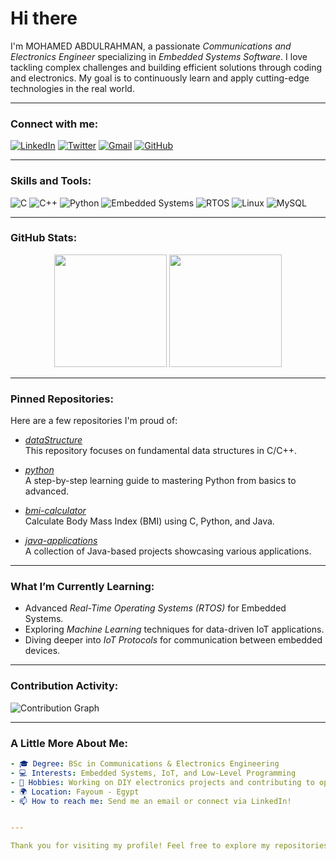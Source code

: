 
# Hi there

I'm MOHAMED ABDULRAHMAN, a passionate *Communications and Electronics Engineer* specializing in *Embedded Systems Software*. I love tackling complex challenges and building efficient solutions through coding and electronics. My goal is to continuously learn and apply cutting-edge technologies in the real world.

---

###  Connect with me:
[![LinkedIn](https://img.shields.io/badge/LinkedIn-%230077B5.svg?style=for-the-badge&logo=linkedin&logoColor=white)](https://www.linkedin.com/in/mohamed-abdulrahman-680b532a4/)
[![Twitter](https://img.shields.io/badge/Twitter-%231DA1F2.svg?style=for-the-badge&logo=Twitter&logoColor=white)](https://x.com/MOHAMED4897535)
[![Gmail](https://img.shields.io/badge/Gmail-D14836?style=for-the-badge&logo=gmail&logoColor=white)](mailto:mohamedabdo262002@gmail.com)
[![GitHub](https://img.shields.io/badge/GitHub-100000?style=for-the-badge&logo=github&logoColor=white)](https://github.com/mohamedabdo262002)

---

###  Skills and Tools:
![C](https://img.shields.io/badge/C-A8B9CC.svg?style=for-the-badge&logo=C&logoColor=white)
![C++](https://img.shields.io/badge/C++-00599C.svg?style=for-the-badge&logo=C%2B%2B&logoColor=white)
![Python](https://img.shields.io/badge/Python-3776AB.svg?style=for-the-badge&logo=python&logoColor=white)
![Embedded Systems](https://img.shields.io/badge/Embedded%20Systems-023430.svg?style=for-the-badge&logo=embedded&logoColor=white)
![RTOS](https://img.shields.io/badge/RTOS-007ACC?style=for-the-badge&logoColor=white)
![Linux](https://img.shields.io/badge/Linux-FCC624?style=for-the-badge&logo=linux&logoColor=black)
![MySQL](https://img.shields.io/badge/MySQL-4479A1.svg?style=for-the-badge&logo=mysql&logoColor=white)

---

###  GitHub Stats:
<div align="center">
  <img height="180em" src="https://github-readme-stats.vercel.app/api?username=mohamedabdo262002&show_icons=true&theme=radical&hide_border=true&count_private=true" />
  <img height="180em" src="https://github-readme-stats.vercel.app/api/top-langs/?username=mohamedabdo262002&layout=compact&theme=radical&hide_border=true" />
</div>

---

###  Pinned Repositories:
Here are a few repositories I'm proud of:

- [*dataStructure*](https://github.com/mohamedabdo262002/dataStructure)  
  This repository focuses on fundamental data structures in C/C++.

- [*python*](https://github.com/mohamedabdo262002/python)  
  A step-by-step learning guide to mastering Python from basics to advanced.

- [*bmi-calculator*](https://github.com/mohamedabdo262002/bmi-calculator)  
  Calculate Body Mass Index (BMI) using C, Python, and Java.

- [*java-applications*](https://github.com/mohamedabdo262002/java-applications)  
  A collection of Java-based projects showcasing various applications.

---

###  What I’m Currently Learning:
- Advanced *Real-Time Operating Systems (RTOS)* for Embedded Systems.
- Exploring *Machine Learning* techniques for data-driven IoT applications.
- Diving deeper into *IoT Protocols* for communication between embedded devices.

---

###  Contribution Activity:
![Contribution Graph](https://activity-graph.herokuapp.com/graph?username=mohamedabdo262002&theme=react-dark)

---

###  A Little More About Me:
```yaml
- 🎓 Degree: BSc in Communications & Electronics Engineering
- 💻 Interests: Embedded Systems, IoT, and Low-Level Programming
- 🔧 Hobbies: Working on DIY electronics projects and contributing to open-source
- 🌍 Location: Fayoum - Egypt
- 📫 How to reach me: Send me an email or connect via LinkedIn!


---

Thank you for visiting my profile! Feel free to explore my repositories and connect with me. Let's build something amazing together!
